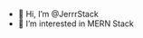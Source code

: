- 👋 Hi, I’m @JerrrStack
- 👀 I’m interested in MERN Stack

<!---
JerrrStack/JerrrStack is a ✨ special ✨ repository because its `README.md` (this file) appears on your GitHub profile.
You can click the Preview link to take a look at your changes.
--->
